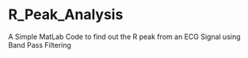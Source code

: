 # R_Peak_Analysis
A Simple MatLab Code to find out the R peak from an ECG Signal using Band Pass Filtering
